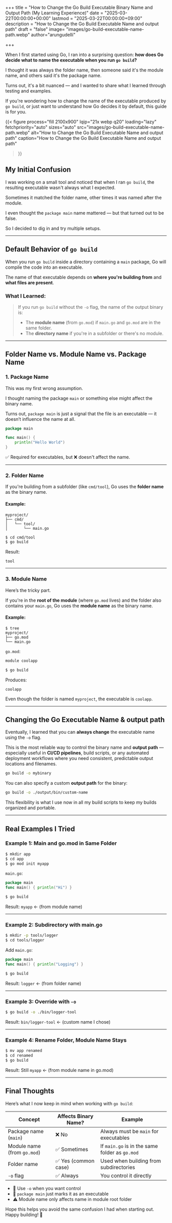 +++
title = "How to Change the Go Build Executable Binary Name and Output Path (My Learning Experience)"
date = "2025-03-22T00:00:00+00:00"
lastmod = "2025-03-22T00:00:00+09:00"
description = "How to Change the Go Build Executable Name and output path"
draft = "false"
image= "images/go-build-executable-name-path.webp"
author="arungudelli"

+++

When I first started using Go, I ran into a surprising question: **how does Go decide what to name the executable when you run `go build`?** 

I thought it was always the folder name, then someone said it's the module name, and others said it's the package name. 

Turns out, it's a bit nuanced — and I wanted to share what I learned through testing and examples.

If you're wondering how to change the name of the executable produced by `go build`, or just want to understand how Go decides it by default, this guide is for you.

{{< figure
  process="fill 2100x900"
  lqip="21x webp q20"
  loading="lazy"
  fetchpriority="auto" 
  sizes="auto"
  src="images/go-build-executable-name-path.webp"
  alt="How to Change the Go Build Executable Name and output path"
  caption="How to Change the Go Build Executable Name and output path"
>}}

## My Initial Confusion

I was working on a small tool and noticed that when I ran `go build`, the resulting executable wasn't always what I expected. 

Sometimes it matched the folder name, other times it was named after the module.

I even thought the `package main` name mattered — but that turned out to be false. 

So I decided to dig in and try multiple setups.

---

## Default Behavior of `go build`

When you run `go build` inside a directory containing a `main` package, Go will compile the code into an executable. 

The name of that executable depends on **where you're building from** and **what files are present**.

### What I Learned:

> If you run `go build` without the `-o` flag, the name of the output binary is:
>
> - The **module name** (from `go.mod`) if `main.go` and `go.mod` are in the same folder.
> - The **directory name** if you're in a subfolder or there's no module.

---

## Folder Name vs. Module Name vs. Package Name

### 1. **Package Name**

This was my first wrong assumption. 

I thought naming the package `main` or something else might affect the binary name.

Turns out, `package main` is just a signal that the file is an executable — it doesn’t influence the name at all.

```go
package main

func main() {
    println("Hello World")
}
```

✅ Required for executables, but ❌ doesn't affect the name.

---

### 2. **Folder Name**

If you're building from a subfolder (like `cmd/tool`), Go uses the **folder name** as the binary name.

#### Example:
```
myproject/
├── cmd/
│   └── tool/
│       └── main.go
```

```bash
$ cd cmd/tool
$ go build
```
Result:
```
tool
```

---

### 3. **Module Name**

Here’s the tricky part. 

If you're in the **root of the module** (where `go.mod` lives) and the folder also contains your `main.go`, Go uses the **module name** as the binary name.

#### Example:
```
$ tree
myproject/
├── go.mod
└── main.go
```

`go.mod`:
```go
module coolapp
```

```bash
$ go build
```
Produces:
```
coolapp
```
Even though the folder is named `myproject`, the executable is `coolapp`.

---

## Changing the Go Executable Name & output path

Eventually, I learned that you can **always change** the executable name using the `-o` flag. 

This is the most reliable way to control the binary name and **output path** — especially useful in **CI/CD pipelines**, build scripts, or any automated deployment workflows where you need consistent, predictable output locations and filenames.

```bash
go build -o mybinary
```

You can also specify a custom **output path** for the binary:

```bash
go build -o ./output/bin/custom-name
```

This flexibility is what I use now in all my build scripts to keep my builds organized and portable.

---

## Real Examples I Tried

### Example 1: Main and go.mod in Same Folder
```bash
$ mkdir app
$ cd app
$ go mod init myapp
```
`main.go`:
```go
package main
func main() { println("Hi") }
```
```bash
$ go build
```
Result: `myapp` ← (from module name)

---

### Example 2: Subdirectory with main.go
```bash
$ mkdir -p tools/logger
$ cd tools/logger
```
Add `main.go`:
```go
package main
func main() { println("Logging") }
```
```bash
$ go build
```
Result: `logger` ← (from folder name)

---

### Example 3: Override with `-o`
```bash
$ go build -o ./bin/logger-tool
```
Result: `bin/logger-tool` ← (custom name I chose)

---

### Example 4: Rename Folder, Module Name Stays
```bash
$ mv app renamed
$ cd renamed
$ go build
```
Result: Still `myapp` ← (from module name in go.mod)

---

## Final Thoughts

Here’s what I now keep in mind when working with `go build`:

| Concept                     | Affects Binary Name? | Example                                          |
|-----------------------------|-----------------------|--------------------------------------------------|
| Package name (`main`)       | ❌ No                | Always must be `main` for executables            |
| Module name (from `go.mod`) | ✅ Sometimes         | If `main.go` is in the same folder as `go.mod`   |
| Folder name                 | ✅ Yes (common case) | Used when building from subdirectories           |
| `-o` flag                   | ✅ Always            | You control it directly                          |

- 🔨 Use `-o` when you want control
- 🧠 `package main` just marks it as an executable
- ⚠️ Module name only affects name in module root folder

Hope this helps you avoid the same confusion I had when starting out. Happy building! 🚀

